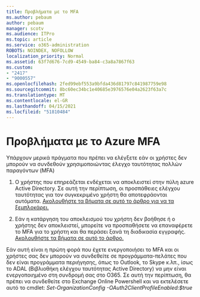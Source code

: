 ```yaml
---
title: Προβλήματα με το MFA
ms.author: pebaum
author: pebaum
manager: scotv
ms.audience: ITPro
ms.topic: article
ms.service: o365-administration
ROBOTS: NOINDEX, NOFOLLOW
localization_priority: Normal
ms.assetid: 63f7d676-7cd9-4549-ba84-c3a8a7867f63
ms.custom:
- "2417"
- "9000557"
ms.openlocfilehash: 2fed99ebf553a9bfda436d81797c841987759e98
ms.sourcegitcommit: 8bc60ec34bc1e40685e3976576e04a2623f63a7c
ms.translationtype: MT
ms.contentlocale: el-GR
ms.lasthandoff: 04/15/2021
ms.locfileid: "51810484"
---
```

# <a name="issues-with-azure-mfa"></a>Προβλήματα με το Azure MFA
Υπάρχουν μερικά πράγματα που πρέπει να ελέγξετε εάν οι χρήστες δεν μπορούν να συνδεθούν χρησιμοποιώντας έλεγχο ταυτότητας πολλών παραγόντων (MFA)

1. Ο χρήστης που επηρεάζεται ενδέχεται να αποκλειστεί στην πύλη azure Active Directory. Σε αυτή την περίπτωση, οι προσπάθειες ελέγχου ταυτότητας για τον συγκεκριμένο χρήστη θα αποτεφράονται αυτόματα. [Ακολουθήστε τα βήματα σε αυτό το άρθρο για να τα ξεμπλοκάρει.](https://docs.microsoft.com/azure/active-directory/authentication/howto-mfa-mfasettings#block-and-unblock-users)

2. Εάν η κατάργηση του αποκλεισμού του χρήστη δεν βοήθησε ή ο χρήστης δεν αποκλειστεί, μπορείτε να προσπαθήσετε να επαναφέρετε το MFA για το χρήστη και θα περάσει ξανά τη διαδικασία εγγραφής. [Ακολουθήστε τα βήματα σε αυτό το άρθρο.](https://docs.microsoft.com/azure/active-directory/authentication/howto-mfa-userdevicesettings#require-users-to-provide-contact-methods-again)

Εάν αυτή είναι η πρώτη φορά που έχετε ενεργοποιήσει το MFA και οι χρήστες σας δεν μπορούν να συνδεθείτε σε προγράμματα-πελάτες που δεν είναι προγράμματα περιήγησης, όπως το Outlook, το Skype κ.λπ., ίσως το ADAL (Βιβλιοθήκη ελέγχου ταυτότητας Active Directory) να μην είναι ενεργοποιημένο στη συνδρομή σας στο O365. Σε αυτή την περίπτωση, θα πρέπει να συνδεθείτε στο Exchange Online Powershell και να εκτελέσετε αυτό το cmdlet:  *Set-OrganizationConfig -OAuth2ClientProfileEnabled:$true*